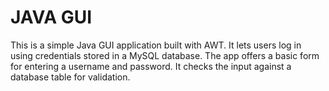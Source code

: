 # JAVA GUI

This is a simple Java GUI application built with AWT. It lets users log in using credentials stored in a MySQL database. The app offers a basic form for entering a username and password. It checks the input against a database table for validation.
